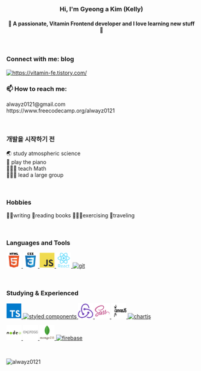 <h3 align="center">Hi, I'm Gyeong a Kim (Kelly)</h3>
<h4 align="center">🍊 A passionate, Vitamin Frontend developer and I love learning new stuff 🍊</h4>

<br>

<h3 align="left">Connect with me: blog</h3>
<p align="left">
<a href="/https://vitamin-fe.tistory.com/" target="blank"><img align="center" src="https://raw.githubusercontent.com/rahuldkjain/github-profile-readme-generator/master/src/images/icons/Social/rss.svg" alt="https://vitamin-fe.tistory.com/" height="30" width="40" /></a>
</p>

<h3 align="left">📫 How to reach me:</h3>
<p align="left">
alwayz0121@gmail.com <br>
https://www.freecodecamp.org/alwayz0121
</p>

<br>

<h3 align="left">개발을 시작하기 전</h3>
<p align="left">
 🌏 study atmospheric science <br>
 🎹 play the piano <br>
 👩🏻‍🏫 teach Math <br>
 🙋🏻‍♀️ lead a large group
</p>

<br>

<h3 align="left">Hobbies</h3>
<p align="left">✍🏻writing 📘reading books 🏃🏻‍♀️exercising 🚗traveling</p>

<br/>

<h3 align="left">Languages and Tools</h3>
<p align="left">
<a href="https://www.w3.org/html/" target="_blank" rel="noreferrer"> <img src="https://raw.githubusercontent.com/devicons/devicon/master/icons/html5/html5-original-wordmark.svg" alt="html5" width="40" height="40"/> </a>
<a href="https://www.w3schools.com/css/" target="_blank" rel="noreferrer"><img src="https://raw.githubusercontent.com/devicons/devicon/master/icons/css3/css3-original-wordmark.svg" alt="css3" width="40" height="40"/> </a>
<a href="https://developer.mozilla.org/en-US/docs/Web/JavaScript" target="_blank" rel="noreferrer"> <img src="https://raw.githubusercontent.com/devicons/devicon/master/icons/javascript/javascript-original.svg" alt="javascript" width="40" height="40"/> </a>
<a href="https://reactjs.org/" target="_blank" rel="noreferrer"> <img src="https://raw.githubusercontent.com/devicons/devicon/master/icons/react/react-original-wordmark.svg" alt="react" width="40" height="40"/> </a>
<a href="https://git-scm.com/" target="_blank" rel="noreferrer"> <img src="https://www.vectorlogo.zone/logos/git-scm/git-scm-icon.svg" alt="git" width="40" height="40"/> </a>
</p>

<br />

<h3 align="left">Studying & Experienced</h3>
<p align="left">
<a href="https://www.typescriptlang.org/" target="_blank" rel="noreferrer"> <img src="https://raw.githubusercontent.com/devicons/devicon/master/icons/typescript/typescript-original.svg" alt="typescript" width="40" height="40"/> </a>
<a href=https://styled-components.com/" target="_blank" rel="noreferrer"> <img src="https://styled-components.com/icon.png" alt="styled components" height="40"/> </a>
<a href="https://redux.js.org" target="_blank" rel="noreferrer"> <img src="https://raw.githubusercontent.com/devicons/devicon/master/icons/redux/redux-original.svg" alt="redux" width="40" height="40"/> </a>
<a href="https://sass-lang.com" target="_blank" rel="noreferrer"> <img src="https://raw.githubusercontent.com/devicons/devicon/master/icons/sass/sass-original.svg" alt="sass" width="40" height="40"/> </a>
<a href="https://canvasjs.com" target="_blank" rel="noreferrer"> <img src="https://raw.githubusercontent.com/Hardik0307/Hardik0307/master/assets/canvasjs-charts.svg" alt="canvasjs" width="40" height="40"/> </a>
<a href="https://www.chartjs.org" target="_blank" rel="noreferrer"> <img src="https://www.chartjs.org/media/logo-title.svg" alt="chartjs" width="40" height="40"/> </a>
 </p>

<p align="left">
<a href="https://nodejs.org" target="_blank" rel="noreferrer"> <img src="https://raw.githubusercontent.com/devicons/devicon/master/icons/nodejs/nodejs-original-wordmark.svg" alt="nodejs" width="40" height="40"/> </a>
<a href="https://expressjs.com" target="_blank" rel="noreferrer"> <img src="https://raw.githubusercontent.com/devicons/devicon/master/icons/express/express-original-wordmark.svg" alt="express" width="40" height="40"/> </a>
<a href="https://www.mongodb.com/" target="_blank" rel="noreferrer"> <img src="https://raw.githubusercontent.com/devicons/devicon/master/icons/mongodb/mongodb-original-wordmark.svg" alt="mongodb" width="40" height="40"/> </a>
<a href="https://firebase.google.com/" target="_blank" rel="noreferrer"> <img src="https://www.vectorlogo.zone/logos/firebase/firebase-icon.svg" alt="firebase" width="40" height="40"/> </a>
</p>

<br />


<p align="left">
<img align="center" src="https://github-readme-stats.vercel.app/api/top-langs?username=alwayz0121&show_icons=true&locale=en&layout=compact" alt="alwayz0121" />
</p>
